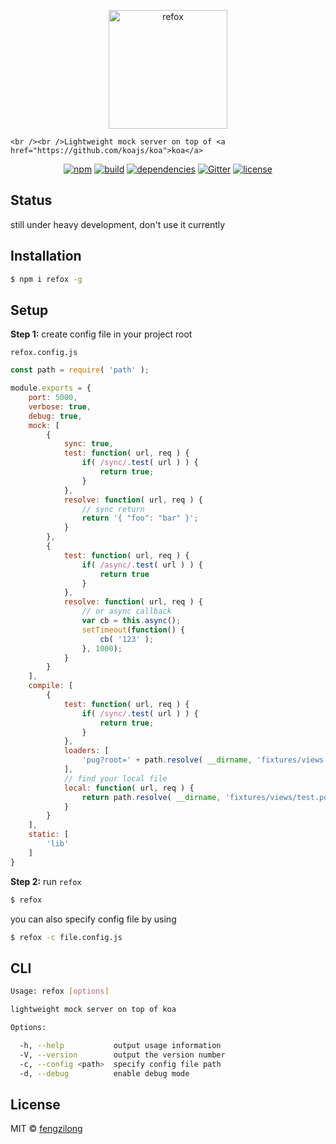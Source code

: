 <p align="center">
	<img src="https://ooo.0o0.ooo/2016/09/09/57d2d4c79112f.png" alt="refox" width="190px">

	<br /><br />Lightweight mock server on top of <a href="https://github.com/koajs/koa">koa</a>
</p>

<p align="center">
	<a href="https://www.npmjs.org/package/refox"><img src="https://img.shields.io/npm/v/refox.svg?style=flat-square" alt="npm"></a>
	<a href="https://circleci.com/gh/fengzilong/refox"><img src="https://img.shields.io/circleci/project/fengzilong/refox/master.svg?style=flat-square" alt="build"></a>
	<a href="https://david-dm.org/fengzilong/refox"><img src="https://img.shields.io/david/fengzilong/refox.svg?style=flat-square" alt="dependencies"></a>
	<a href="https://gitter.im/fengzilong/refox"><img src="https://img.shields.io/gitter/room/nwjs/nw.js.svg?style=flat-square" alt="Gitter"></a>
	<a href="https://github.com/fengzilong/refox/blob/master/LICENSE"><img src="https://img.shields.io/badge/license-MIT-000000.svg?style=flat-square" alt="license"></a>
</p>

## Status

still under heavy development, don't use it currently

## Installation

```bash
$ npm i refox -g
```

## Setup

**Step 1:** create config file in your project root

`refox.config.js`

```js
const path = require( 'path' );

module.exports = {
	port: 5000,
	verbose: true,
	debug: true,
	mock: [
		{
			sync: true,
			test: function( url, req ) {
				if( /sync/.test( url ) ) {
					return true;
				}
			},
			resolve: function( url, req ) {
				// sync return
				return '{ "foo": "bar" }';
			}
		},
		{
			test: function( url, req ) {
				if( /async/.test( url ) ) {
					return true
				}
			},
			resolve: function( url, req ) {
				// or async callback
				var cb = this.async();
				setTimeout(function() {
					cb( '123' );
				}, 1000);
			}
		}
	],
	compile: [
		{
			test: function( url, req ) {
				if( /sync/.test( url ) ) {
					return true;
				}
			},
			loaders: [
				'pug?root=' + path.resolve( __dirname, 'fixtures/views' )
			],
			// find your local file
			local: function( url, req ) {
				return path.resolve( __dirname, 'fixtures/views/test.pug' );
			}
		}
	],
	static: [
		'lib'
	]
}
```

**Step 2:** run `refox`

```bash
$ refox
```

you can also specify config file by using

```bash
$ refox -c file.config.js
```

## CLI

```bash
Usage: refox [options]

lightweight mock server on top of koa

Options:

  -h, --help           output usage information
  -V, --version        output the version number
  -c, --config <path>  specify config file path
  -d, --debug          enable debug mode
```

## License

MIT &copy; [fengzilong](https://github.com/fengzilong)

[build-image]: https://img.shields.io/circleci/project/fengzilong/refox/master.svg?style=flat-square
[build-url]: https://circleci.com/gh/fengzilong/refox

[dependency-image]: https://img.shields.io/david/fengzilong/refox.svg?style=flat-square
[dependency-url]: https://david-dm.org/fengzilong/refox

[version-image]: https://img.shields.io/npm/v/refox.svg?style=flat-square
[version-url]: https://www.npmjs.org/package/refox

[download-image]: https://img.shields.io/npm/dt/refox.svg?style=flat-square
[download-url]: https://www.npmjs.com/package/refox

[license-image]: https://img.shields.io/badge/license-MIT-000000.svg?style=flat-square
[license-url]: https://github.com/fengzilong/refox/blob/master/LICENSE
